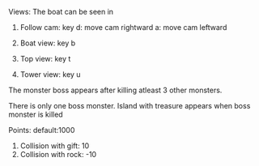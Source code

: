 Views:
The boat can be seen in 
1) Follow cam: key 
	d: move cam rightward
	a: move cam leftward
2) Boat view: key b

3) Top view: key t

4) Tower view: key u

The monster boss appears after killing atleast 3 other monsters.

There is only one boss monster.
Island with treasure appears when boss monster is killed

Points: 
default:1000
1) Collision with gift: 10
4) Collision with rock: -10

